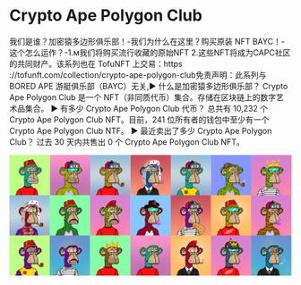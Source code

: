 # Crypto Ape Polygon Club

我们是谁？加密猿多边形俱乐部！-我们为什么在这里？购买原装 NFT BAYC！-这个怎么运作？-1.м我们将购买流行收藏的原始NFT
2.这些NFT将成为CAPC社区的共同财产。该系列也在 TofuNFT 上交易：https ://tofunft.com/collection/crypto-ape-polygon-club免责声明：此系列与 BORED APE 游艇俱乐部（BAYC）无关,▶ 什么是加密猿多边形俱乐部？
Crypto Ape Polygon Club 是一个 NFT（非同质代币）集合。存储在区块链上的数字艺术品集合。
▶ 有多少 Crypto Ape Polygon Club 代币？
总共有 10,232 个 Crypto Ape Polygon Club NFT。目前，241 位所有者的钱包中至少有一个 Crypto Ape Polygon Club NTF。
▶ 最近卖出了多少 Crypto Ape Polygon Club？
过去 30 天内共售出 0 个 Crypto Ape Polygon Club NFT。

![NFT](unnamed.png)
